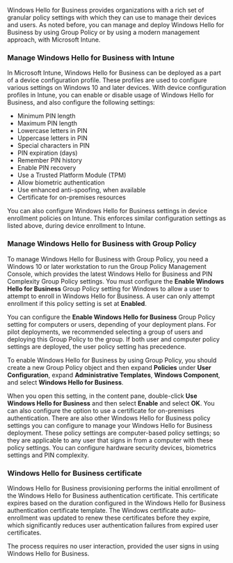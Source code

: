 Windows Hello for Business provides organizations with a rich set of granular policy settings with which they can use to manage their devices and users. As noted before, you can manage and deploy Windows Hello for Business by using Group Policy or by using a modern management approach, with Microsoft Intune.

### Manage Windows Hello for Business with Intune

In Microsoft Intune, Windows Hello for Business can be deployed as a part of a device configuration profile. These profiles are used to configure various settings on Windows 10 and later devices. With device configuration profiles in Intune, you can enable or disable usage of Windows Hello for Business, and also configure the following settings:

 -  Minimum PIN length
 -  Maximum PIN length
 -  Lowercase letters in PIN
 -  Uppercase letters in PIN
 -  Special characters in PIN
 -  PIN expiration (days)
 -  Remember PIN history
 -  Enable PIN recovery
 -  Use a Trusted Platform Module (TPM)
 -  Allow biometric authentication
 -  Use enhanced anti-spoofing, when available
 -  Certificate for on-premises resources

You can also configure Windows Hello for Business settings in device enrollment policies on Intune. This enforces similar configuration settings as listed above, during device enrollment to Intune.

### Manage Windows Hello for Business with Group Policy

To manage Windows Hello for Business with Group Policy, you need a Windows 10 or later workstation to run the Group Policy Management Console, which provides the latest Windows Hello for Business and PIN Complexity Group Policy settings. You must configure the **Enable Windows Hello for Business** Group Policy setting for Windows to allow a user to attempt to enroll in Windows Hello for Business. A user can only attempt enrollment if this policy setting is set at **Enabled**.

You can configure the **Enable Windows Hello for Business** Group Policy setting for computers or users, depending of your deployment plans. For pilot deployments, we recommended selecting a group of users and deploying this Group Policy to the group. If both user and computer policy settings are deployed, the user policy setting has precedence.

To enable Windows Hello for Business by using Group Policy, you should create a new Group Policy object and then expand **Policies** under **User Configuration**, expand **Administrative Templates**, **Windows Component**, and select **Windows Hello for Business**.

When you open this setting, in the content pane, double-click **Use Windows Hello for Business** and then select **Enable** and select **OK**. You can also configure the option to use a certificate for on-premises authentication. There are also other Windows Hello for Business policy settings you can configure to manage your Windows Hello for Business deployment. These policy settings are computer-based policy settings; so they are applicable to any user that signs in from a computer with these policy settings. You can configure hardware security devices, biometrics settings and PIN complexity.

### Windows Hello for Business certificate

Windows Hello for Business provisioning performs the initial enrollment of the Windows Hello for Business authentication certificate. This certificate expires based on the duration configured in the Windows Hello for Business authentication certificate template. The Windows certificate auto-enrollment was updated to renew these certificates before they expire, which significantly reduces user authentication failures from expired user certificates.

The process requires no user interaction, provided the user signs in using Windows Hello for Business.
